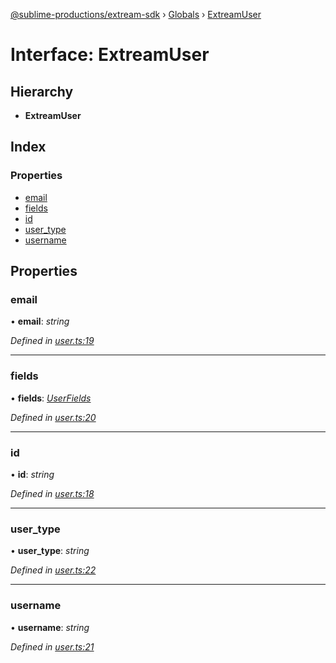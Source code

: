 [@sublime-productions/extream-sdk](../README.md) › [Globals](../globals.md) › [ExtreamUser](extreamuser.md)

# Interface: ExtreamUser

## Hierarchy

* **ExtreamUser**

## Index

### Properties

* [email](extreamuser.md#email)
* [fields](extreamuser.md#fields)
* [id](extreamuser.md#id)
* [user_type](extreamuser.md#user_type)
* [username](extreamuser.md#username)

## Properties

###  email

• **email**: *string*

*Defined in [user.ts:19](https://github.com/Extream-SaaS/ex-sdk/blob/84845a8/src/user.ts#L19)*

___

###  fields

• **fields**: *[UserFields](userfields.md)*

*Defined in [user.ts:20](https://github.com/Extream-SaaS/ex-sdk/blob/84845a8/src/user.ts#L20)*

___

###  id

• **id**: *string*

*Defined in [user.ts:18](https://github.com/Extream-SaaS/ex-sdk/blob/84845a8/src/user.ts#L18)*

___

###  user_type

• **user_type**: *string*

*Defined in [user.ts:22](https://github.com/Extream-SaaS/ex-sdk/blob/84845a8/src/user.ts#L22)*

___

###  username

• **username**: *string*

*Defined in [user.ts:21](https://github.com/Extream-SaaS/ex-sdk/blob/84845a8/src/user.ts#L21)*
